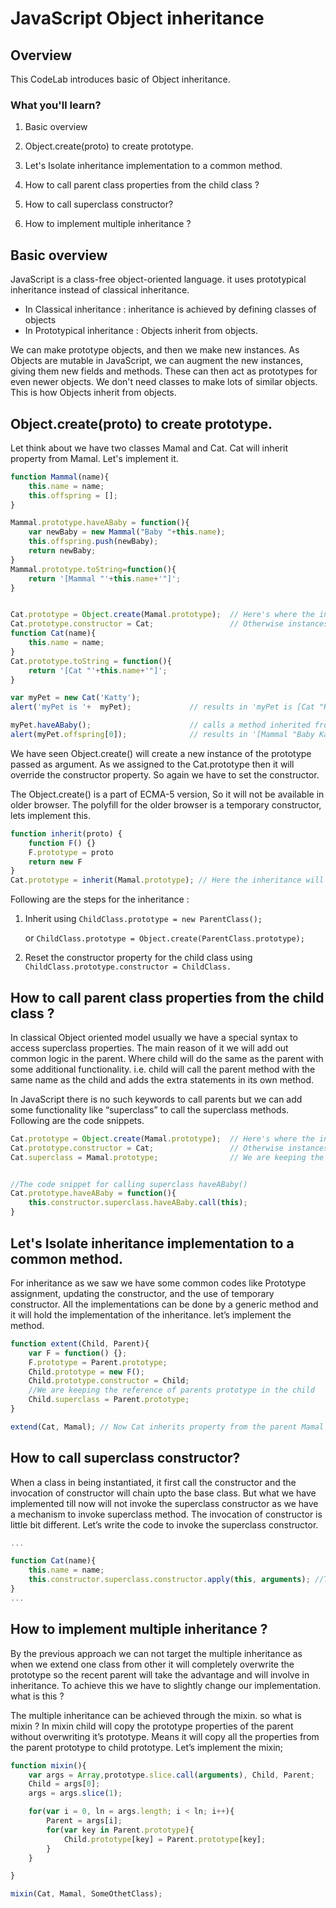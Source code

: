 # JavaScript Object inheritance

## Overview
This CodeLab introduces basic of Object inheritance.

### What you'll learn?

1. Basic overview

2. Object.create(proto) to create prototype.

3. Let's Isolate inheritance implementation to a common method.

4. How to call parent class properties from the child class ?

5. How to call superclass constructor?

6. How to implement multiple inheritance ?

## Basic overview

JavaScript is a class-free object-oriented language. it uses prototypical inheritance instead of classical inheritance. 
- In Classical inheritance : inheritance is achieved by defining classes of objects
- In Prototypical inheritance : Objects inherit from objects.

We can make prototype objects, and then we make new instances. As Objects are mutable in JavaScript, we can augment the new instances, giving them new fields and methods. These can then act as prototypes for even newer objects. We don't need classes to make lots of similar objects. This is how Objects inherit from objects.

## Object.create(proto) to create prototype.

Let think about we have two classes Mamal and Cat. Cat will inherit property from Mamal. Let's implement it.

```javascript
function Mammal(name){ 
	this.name = name;
	this.offspring = [];
} 

Mammal.prototype.haveABaby = function(){ 
	var newBaby = new Mammal("Baby "+this.name);
	this.offspring.push(newBaby);
	return newBaby;
} 
Mammal.prototype.toString=function(){ 
	return '[Mammal "'+this.name+'"]';
}


Cat.prototype = Object.create(Mamal.prototype);  // Here's where the inheritance occurs 
Cat.prototype.constructor = Cat;       			 // Otherwise instances of Cat would have a constructor of Mammal 
function Cat(name){ 
	this.name = name;
} 
Cat.prototype.toString = function(){ 
	return '[Cat "'+this.name+'"]';
}

var myPet = new Cat('Katty');
alert('myPet is '+  myPet);             // results in 'myPet is [Cat "Katty"]'

myPet.haveABaby();                    	// calls a method inherited from Mammal 
alert(myPet.offspring[0]);				// results in '[Mammal "Baby Katty"]' 
```

We have seen Object.create() will create a new instance of the prototype passed as argument. As we assigned to the Cat.prototype then it will override the constructor property. So again we have to set the constructor. 

The Object.create() is a part of ECMA-5 version, So it will not be available in older browser. The polyfill for the older browser is a temporary constructor, lets implement this.

```javascript
function inherit(proto) {
	function F() {}
	F.prototype = proto
	return new F
}
Cat.prototype = inherit(Mamal.prototype); // Here the inheritance will occurs.
```

Following are the steps for the inheritance : 

1. Inherit using ```ChildClass.prototype = new ParentClass();```

    or ```ChildClass.prototype = Object.create(ParentClass.prototype);```
    
2. Reset the constructor property for the child class using ```ChildClass.prototype.constructor = ChildClass.```

## How to call parent class properties from the child class ?

In classical Object oriented model usually we have a special syntax to access superclass properties. The main reason of it we will add out common logic in the parent. Where child will do the same as the parent with some additional functionality. i.e. child will call the parent method with the same name as the child and adds the extra statements in its own method.

In JavaScript there is no such keywords to call parents but we can add some functionality like “superclass” to call the superclass methods. Following are the code snippets.

```javascript
Cat.prototype = Object.create(Mamal.prototype);  // Here's where the inheritance occurs 
Cat.prototype.constructor = Cat;       			 // Otherwise instances of Cat would have a constructor of Mammal
Cat.superclass = Mamal.prototype;				 // We are keeping the reference of parents prototype in the child


//The code snippet for calling superclass haveABaby()
Cat.prototype.haveABaby = function(){ 
	this.constructor.superclass.haveABaby.call(this);
}
```

## Let's Isolate inheritance implementation to a common method.

For inheritance as we saw we have some common codes like Prototype assignment, updating the constructor, and the use of temporary constructor. All the implementations can be done by a generic method and it will hold the implementation of the inheritance. let’s implement the method.

```javascript
function extent(Child, Parent){
    var F = function() {};
    F.prototype = Parent.prototype;
    Child.prototype = new F();
    Child.prototype.constructor = Child;
    //We are keeping the reference of parents prototype in the child
    Child.superclass = Parent.prototype;
}

extend(Cat, Mamal); // Now Cat inherits property from the parent Mamal
```

## How to call superclass constructor?

When a class in being instantiated, it first call the constructor and the invocation of constructor will chain upto the base class. But what we have implemented till now will not invoke the superclass constructor as we have a mechanism to invoke superclass method. The invocation of constructor is little bit different. Let’s write the code to invoke the superclass constructor.

```javascript
...

function Cat(name){ 
	this.name = name;
	this.constructor.superclass.constructor.apply(this, arguments); //This will call the superclass constructor.
}
...
```

## How to implement multiple inheritance ? 

By the previous approach we can not target the multiple inheritance as when we extend one class from other it will completely overwrite the prototype so the recent parent will take the advantage and will involve in inheritance. To achieve this we have to slightly change our implementation. what is this ?

The multiple inheritance can be achieved through the mixin. so what is mixin ? In mixin child will copy the prototype properties of the parent without overwriting it’s prototype. Means it will copy all the properties from the parent prototype to child prototype. Let’s implement the mixin;

```javascript
function mixin(){
    var args = Array,prototype.slice.call(arguments), Child, Parent;
    Child = args[0];
    args = args.slice(1);

    for(var i = 0, ln = args.length; i < ln; i++){
        Parent = args[i];
        for(var key in Parent.prototype){
            Child.prototype[key] = Parent.prototype[key];
        }
    }

}

mixin(Cat, Mamal, SomeOthetClass); 
```

